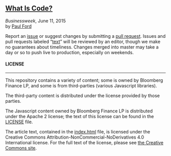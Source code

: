 ## [What Is Code?](http://www.bloomberg.com/whatiscode)
*Businessweek*, June 11, 2015  
by [Paul Ford](https://twitter.com/ftrain)  

Report an [issue](https://github.com/BloombergMedia/whatiscode/issues) or suggest changes by submitting a [pull request](https://github.com/BloombergMedia/whatiscode/pulls). Issues and pull requests labeled “[text](https://github.com/BloombergMedia/whatiscode/labels/text)” will be reviewed by an editor, though we make no guarantees about timeliness. Changes merged into master may take a day or so to push live to production, especially on weekends.

#### LICENSE
---
This repository contains a variety of content; some is owned by Bloomberg Finance LP, and some is from third-parties (various Javascript libraries).

The third-party content is distributed under the license provided by those parties.

The Javascript content owned by Bloomberg Finance LP is distributed under the Apache 2 license; the text of this license can be found in the [LICENSE](https://github.com/BloombergMedia/whatiscode/blob/master/LICENSE) file.

The article text, contained in the [index.html](https://github.com/BloombergMedia/whatiscode/blob/master/index.html) file, is licensed under the Creative Commons Attribution-NonCommercial-NoDerivatives 4.0 International license. For the full text of the license, please see [the Creative Commons site](https://creativecommons.org/licenses/by-nc-nd/4.0/).
